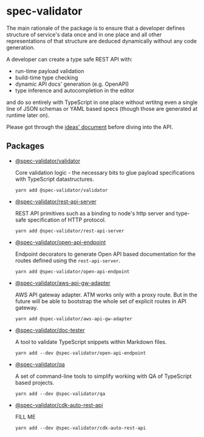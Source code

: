 # spec-validator

The main rationale of the package is to ensure that a developer
defines structure of service's data once and in one place and
all other representations of that structure are deduced dynamically
without any code generation.

A developer can create a type safe REST API with:

- run-time payload validation
- build-time type checking
- dynamic API docs' generation (e.g. OpenAPI)
- type inference and autocompletion in the editor

and do so entirely with TypeScript in one place without wrtitng even a single
line of JSON schemas or YAML based specs (though those are generated at runtime
later on).

Please got through the [ideas' document](IDEAS.md) before diving into the API.

## Packages

- [@spec-validator/validator](packages/validator/README.md)

  Core validation logic - the necessary bits to glue
  payload specifications with TypeScript datastructures.

  `yarn add @spec-validator/validator`

- [@spec-validator/rest-api-server](packages/rest-api-server/README.md)

  REST API primitives such as a binding to node's http server
  and type-safe specification of HTTP protocol.

  `yarn add @spec-validator/rest-api-server`

- [@spec-validator/open-api-endpoint](packages/open-api-endpoint/README.md)

  Endpoint decorators to generate Open API based documentation for
  the routes defined using the `rest-api-server`.

  `yarn add @spec-validator/open-api-endpoint`

- [@spec-validator/aws-api-gw-adapter](packages/aws-api-gw-adapter/README.md)

  AWS API gateway adapter. ATM works only with a proxy route. But
  in the future will be able to bootstrap the whole set of explicit
  routes in API gateway.

  `yarn add @spec-validator/aws-api-gw-adapter`

- [@spec-validator/doc-tester](packages/doc-tester/README.md)

  A tool to validate TypeScript snippets within Markdown files.

  `yarn add --dev @spec-validator/open-api-endpoint`

- [@spec-validator/qa](packages/qa/README.md)

  A set of command-line tools to simplify working with QA of TypeScript based projects.

  `yarn add --dev @spec-validator/qa`

- [@spec-validator/cdk-auto-rest-api](packages/cdk-auto-rest-api/README.md)

  FILL ME

  `yarn add --dev @spec-validator/cdk-auto-rest-api`
